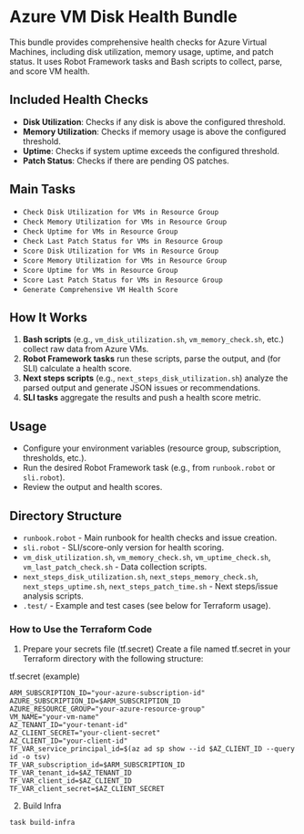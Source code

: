 # Azure VM Disk Health Bundle

This bundle provides comprehensive health checks for Azure Virtual Machines, including disk utilization, memory usage, uptime, and patch status. It uses Robot Framework tasks and Bash scripts to collect, parse, and score VM health.

## Included Health Checks

- **Disk Utilization**: Checks if any disk is above the configured threshold.
- **Memory Utilization**: Checks if memory usage is above the configured threshold.
- **Uptime**: Checks if system uptime exceeds the configured threshold.
- **Patch Status**: Checks if there are pending OS patches.

## Main Tasks

- `Check Disk Utilization for VMs in Resource Group`
- `Check Memory Utilization for VMs in Resource Group`
- `Check Uptime for VMs in Resource Group`
- `Check Last Patch Status for VMs in Resource Group`
- `Score Disk Utilization for VMs in Resource Group`
- `Score Memory Utilization for VMs in Resource Group`
- `Score Uptime for VMs in Resource Group`
- `Score Last Patch Status for VMs in Resource Group`
- `Generate Comprehensive VM Health Score`

## How It Works

1. **Bash scripts** (e.g., `vm_disk_utilization.sh`, `vm_memory_check.sh`, etc.) collect raw data from Azure VMs.
2. **Robot Framework tasks** run these scripts, parse the output, and (for SLI) calculate a health score.
3. **Next steps scripts** (e.g., `next_steps_disk_utilization.sh`) analyze the parsed output and generate JSON issues or recommendations.
4. **SLI tasks** aggregate the results and push a health score metric.

## Usage

- Configure your environment variables (resource group, subscription, thresholds, etc.).
- Run the desired Robot Framework task (e.g., from `runbook.robot` or `sli.robot`).
- Review the output and health scores.

## Directory Structure

- `runbook.robot` - Main runbook for health checks and issue creation.
- `sli.robot` - SLI/score-only version for health scoring.
- `vm_disk_utilization.sh`, `vm_memory_check.sh`, `vm_uptime_check.sh`, `vm_last_patch_check.sh` - Data collection scripts.
- `next_steps_disk_utilization.sh`, `next_steps_memory_check.sh`, `next_steps_uptime.sh`, `next_steps_patch_time.sh` - Next steps/issue analysis scripts.
- `.test/` - Example and test cases (see below for Terraform usage).


### How to Use the Terraform Code

1. Prepare your secrets file (tf.secret)
Create a file named tf.secret in your Terraform directory with the following structure:

tf.secret (example)
```
ARM_SUBSCRIPTION_ID="your-azure-subscription-id"
AZURE_SUBSCRIPTION_ID=$ARM_SUBSCRIPTION_ID
AZURE_RESOURCE_GROUP="your-azure-resource-group"
VM_NAME="your-vm-name"
AZ_TENANT_ID="your-tenant-id"
AZ_CLIENT_SECRET="your-client-secret"
AZ_CLIENT_ID="your-client-id"
TF_VAR_service_principal_id=$(az ad sp show --id $AZ_CLIENT_ID --query id -o tsv)
TF_VAR_subscription_id=$ARM_SUBSCRIPTION_ID
TF_VAR_tenant_id=$AZ_TENANT_ID
TF_VAR_client_id=$AZ_CLIENT_ID
TF_VAR_client_secret=$AZ_CLIENT_SECRET
```

2. Build Infra
```
task build-infra
```